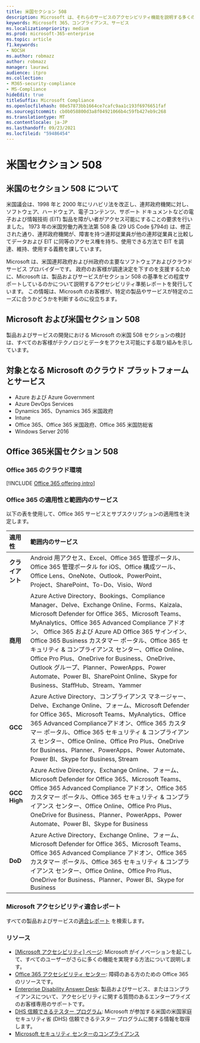 ```yaml
---
title: 米国セクション 508
description: Microsoft は、それらのサービスのアクセシビリティ機能を説明する多くのクラウド サービスに対して、詳細なアクセシビリティ準拠レポートを提供しています。
keywords: Microsoft 365、コンプライアンス、サービス
ms.localizationpriority: medium
ms.prod: microsoft-365-enterprise
ms.topic: article
f1.keywords:
- NOCSH
ms.author: robmazz
author: robmazz
manager: laurawi
audience: itpro
ms.collection:
- M365-security-compliance
- MS-Compliance
hideEdit: true
titleSuffix: Microsoft Compliance
ms.openlocfilehash: 08e57873bb1664ce7cafc9aa1c193f6976651faf
ms.sourcegitcommit: cb0b058800d3a8f04921066b4c59fb427eb9c268
ms.translationtype: MT
ms.contentlocale: ja-JP
ms.lasthandoff: 09/23/2021
ms.locfileid: "59486454"
---
```

# <a name="us-section-508"></a>米国セクション 508

## <a name="about-us-section-508"></a>米国のセクション 508 について

米国議会は、1998 年と 2000 年にリハビリ法を改正し、連邦政府機関に対し、ソフトウェア、ハードウェア、電子コンテンツ、サポート ドキュメントなどの電子および情報技術 (EIT) 製品を障がい者がアクセス可能にすることの要求を行いました。 1973 年の米国労働力再生法第 508 条 (29 US Code §794d) は、修正された通り、連邦政府機関が、障害を持つ連邦従業員が他の連邦従業員と比較してデータおよび EIT に同等のアクセス権を持ち、使用できる方法で EIT を調達、維持、使用する義務を課しています。

Microsoft は、米国連邦政府および州政府の主要なソフトウェアおよびクラウド サービス プロバイダーです。  政府のお客様が調達決定を下すのを支援するために、Microsoft は、製品およびサービスがセクション 508 の基準をどの程度サポートしているのかについて説明するアクセシビリティ準拠レポートを発行しています。  この情報は、Microsoft のお客様が、特定の製品やサービスが特定のニーズに合うかどうかを判断するのに役立ちます。

## <a name="microsoft-and-us-section-508"></a>Microsoft および米国セクション 508

製品およびサービスの開発における Microsoft の米国 508 セクションの検討は、すべてのお客様がテクノロジとデータをアクセス可能にする取り組みを示しています。

## <a name="microsoft-in-scope-cloud-platforms--services"></a>対象となる Microsoft のクラウド プラットフォームとサービス

- Azure および Azure Government
- Azure DevOps Services
- Dynamics 365、Dynamics 365 米国政府
- Intune
- Office 365、Office 365 米国政府、Office 365 米国防総省
- Windows Server 2016

## <a name="office-365-and-us-section-508"></a>Office 365米国セクション 508

### <a name="office-365-cloud-environments"></a>Office 365 のクラウド環境

[!INCLUDE [Office 365 offering intro](../includes/o365-offering-introduction.md)]

### <a name="office-365-applicability-and-in-scope-services"></a>Office 365 の適用性と範囲内のサービス

以下の表を使用して、Office 365 サービスとサブスクリプションの適用性を決定します。

| **適用性** | **範囲内のサービス** |
|:------------------|:----------------------|
| **クライアント** | Android 用アクセス、Excel、Office 365 管理ポータル、Office 365 管理ポータル for iOS、Office 構成ツール、Office Lens、OneNote、Outlook、PowerPoint、Project、SharePoint、To-Do、Visio、Word |
| **商用** | Azure Active Directory、Bookings、Compliance Manager、Delve、Exchange Online、Forms、Kaizala、Microsoft Defender for Office 365、Microsoft Teams、MyAnalytics、Office 365 Advanced Compliance アドオン、 Office 365 および Azure AD Office 365 サインイン、Office 365 Business カスタマー ポータル、Office 365 セキュリティ & コンプライアンス センター、Office Online、Office Pro Plus、OneDrive for Business、OneDrive、Outlook グループ、Planner、PowerApps、Power Automate、Power BI、SharePoint Online、Skype for Business、StaffHub、Stream、Yammer |
| **GCC** | Azure Active Directory、コンプライアンス マネージャー、Delve、Exchange Online、フォーム、Microsoft Defender for Office 365、Microsoft Teams、MyAnalytics、Office 365 Advanced Complianceアドオン、Office 365 カスタマー ポータル、Office 365 セキュリティ & コンプライアンス センター、Office Online、Office Pro Plus、OneDrive for Business、Planner、PowerApps、Power Automate、Power BI、Skype for Business, Stream |
| **GCC High** | Azure Active Directory、Exchange Online、フォーム、Microsoft Defender for Office 365、Microsoft Teams、Office 365 Advanced Compliance アドオン、Office 365 カスタマー ポータル、Office 365 セキュリティ & コンプライアンス センター、Office Online、Office Pro Plus、OneDrive for Business、Planner、PowerApps、Power Automate、Power BI、Skype for Business |
| **DoD** | Azure Active Directory、Exchange Online、フォーム、Microsoft Defender for Office 365、Microsoft Teams、Office 365 Advanced Compliance アドオン、Office 365 カスタマー ポータル、Office 365 セキュリティ & コンプライアンス センター、Office Online、Office Pro Plus、OneDrive for Business、Planner、Power BI、Skype for Business |

### <a name="microsoft-accessibility-conformance-reports"></a>Microsoft アクセシビリティ適合レポート

すべての製品およびサービスの[適合レポート](https://cloudblogs.microsoft.com/industry-blog/government/2018/09/11/accessibility-conformance-reports/) を検索します。

### <a name="resources"></a>リソース

- [[Microsoft アクセシビリティ] ページ](https://go.microsoft.com/fwlink/p/?linkid=2051579): Microsoft がイノベーションを起こして、すべてのユーザーがさらに多くの機能を実現する方法について説明します。
- [Office 365 アクセシビリティ センター](https://go.microsoft.com/fwlink/p/?linkid=2051801): 障碍のある方のための Office 365 のリソースです。
- [Enterprise Disability Answer Desk](https://go.microsoft.com/fwlink/p/?linkid=2050890): 製品およびサービス、またはコンプライアンスについて、アクセシビリティに関する質問のあるエンタープライズのお客様専用のサポートです。
- [DHS 信頼できるテスター プログラム](https://go.microsoft.com/fwlink/?linkid=2052171): Microsoft が参加する米国の米国家庭セキュリティ省 (DHS) 信頼できるテスター プログラムに関する情報を取得します。
- [Microsoft セキュリティ センターのコンプライアンス](https://www.microsoft.com/trust-center/compliance/compliance-overview)
